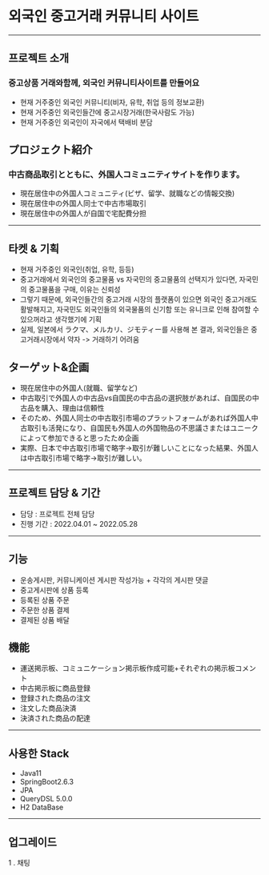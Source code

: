 # 외국인 중고거래 커뮤니티 사이트

---

## 프로젝트 소개

### 중고상품 거래와함께, 외국인 커뮤니티사이트를 만들어요
- 현재 거주중인 외국인 커뮤니티(비자, 유학, 취업 등의 정보교환)
- 현재 거주중인 외국인들간에 중고시장거래(한국사람도 가능)
- 현재 거주중인 외국인이 자국에서 택배비 분담

## プロジェクト紹介

### 中古商品取引とともに、外国人コミュニティサイトを作ります。
- 現在居住中の外国人コミュニティ(ビザ、留学、就職などの情報交換)
- 現在居住中の外国人同士で中古市場取引
- 現在居住中の外国人が自国で宅配費分担

---

## 타켓 & 기획

- 현재 거주중인 외국인(취업, 유학, 등등)
- 중고거래에서 외국인의 중고물품 vs 자국민의 중고물품의 선택지가 있다면, 자국민의 중고물품을 구매, 이유는 신뢰성
- 그렇기 때문에, 외국인들간의 중고거래 시장의 플랫폼이 있으면 외국인 중고거래도 활발해지고, 자국민도 외국인들의 외국물품의 신기함 또는 유니크로 인해 참여할 수 있으꺼라고 생각했기에 기획
- 실제, 일본에서 ラクマ、メルカリ、ジモティー를 사용해 본 결과, 외국인들은 중고거래시장에서 약자 -> 거래하기 어려움

## ターゲット&企画

- 現在居住中の外国人(就職、留学など)
- 中古取引で外国人の中古品vs自国民の中古品の選択肢があれば、自国民の中古品を購入、理由は信頼性
- そのため、外国人同士の中古取引市場のプラットフォームがあれば外国人中古取引も活発になり、自国民も外国人の外国物品の不思議さまたはユニークによって参加できると思ったため企画
- 実際、日本で中古取引市場で略字→取引が難しいことになった結果、外国人は中古取引市場で略字→取引が難しい。

---

## 프로젝트 담당 & 기간

- 담당 : 프로젝트 전체 담당
- 진행 기간 : 2022.04.01 ~ 2022.05.28

---

## 기능

- 운송게시판, 커뮤니케이션 게시판 작성가능 + 각각의 게시판 댓글
- 중고게시판에 상품 등록
- 등록된 상품 주문
- 주문한 상품 결제
- 결제된 상품 배달

## 機能

- 運送掲示板、コミュニケーション掲示板作成可能+それぞれの掲示板コメント
- 中古掲示板に商品登録
- 登録された商品の注文
- 注文した商品決済
- 決済された商品の配達

--- 

## 사용한 Stack

- Java11
- SpringBoot2.6.3
- JPA
- QueryDSL 5.0.0
- H2 DataBase

---

## 업그레이드
1 . 채팅
